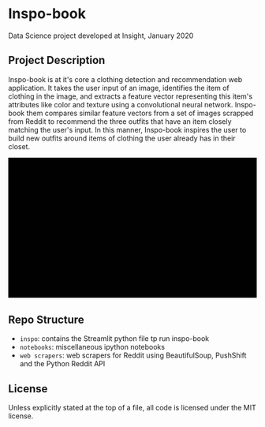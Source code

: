 # Inspo-book
Data Science project developed at Insight, January 2020

## Project Description
Inspo-book is at it's core a clothing detection and recommendation web application. It takes the user input of an image, 
identifies the item of clothing in the image, and extracts a feature vector representing this item's attributes like 
color and texture using a convolutional neural network. Inspo-book them compares similar feature vectors from a set of 
images scrapped from Reddit to recommend the three outfits that have an item closely matching the user's input. In this manner, 
Inspo-book inspires the user to build new outfits around items of clothing the user already has in their closet. 

![inspo](inspo.gif)

## Repo Structure

+ `inspo`: contains the Streamlit python file tp run inspo-book 
+ `notebooks`: miscellaneous ipython notebooks
+ `web scrapers`: web scrapers for Reddit using BeautifulSoup, PushShift and the Python Reddit API


## License
Unless explicitly stated at the top of a file, all code is licensed under the MIT license.
